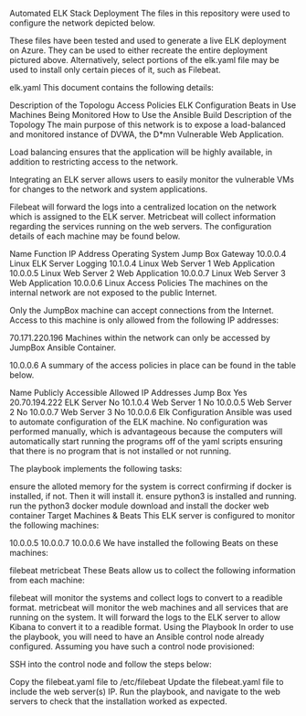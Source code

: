Automated ELK Stack Deployment
The files in this repository were used to configure the network depicted below.


These files have been tested and used to generate a live ELK deployment on Azure. They can be used to either recreate the entire deployment pictured above. Alternatively, select portions of the elk.yaml file may be used to install only certain pieces of it, such as Filebeat.


elk.yaml
This document contains the following details:


Description of the Topologu
Access Policies
ELK Configuration
Beats in Use
Machines Being Monitored
How to Use the Ansible Build
Description of the Topology
The main purpose of this network is to expose a load-balanced and monitored instance of DVWA, the D*mn Vulnerable Web Application.


Load balancing ensures that the application will be highly available, in addition to restricting access to the network.


Integrating an ELK server allows users to easily monitor the vulnerable VMs for changes to the network and system applications.


Filebeat will forward the logs into a centralized location on the network which is assigned to the ELK server.
Metricbeat will collect information regarding the services running on the web servers.
The configuration details of each machine may be found below.


Name                Function                 IP Address       Operating System
Jump Box            Gateway                  10.0.0.4        	Linux
ELK Server          Logging                  10.1.0.4        	Linux
Web Server 1        Web Application          10.0.0.5        	Linux
Web Server 2        Web Application          10.0.0.7        	Linux
Web Server 3        Web Application          10.0.0.6        	Linux
Access Policies
The machines on the internal network are not exposed to the public Internet.


Only the JumpBox machine can accept connections from the Internet. Access to this machine is only allowed from the following IP addresses:


70.171.220.196
Machines within the network can only be accessed by JumpBox Ansible Container.


10.0.0.6
A summary of the access policies in place can be found in the table below.


Name          		Publicly Accessible        	      Allowed IP Addresses
Jump Box          		Yes                           20.70.194.222
ELK Server        		No        	                  10.1.0.4
Web Server 1      		No        	                  10.0.0.5
Web Server 2      		No                            10.0.0.7
Web Server 3      		No        	                  10.0.0.6
Elk Configuration
Ansible was used to automate configuration of the ELK machine. No configuration was performed manually, which is advantageous because the computers will automatically start running the programs off of the yaml scripts ensuring that there is no program that is not installed or not running.


The playbook implements the following tasks:


ensure the alloted memory for the system is correct
confirming if docker is installed, if not. Then it will install it.
ensure python3 is installed and running.
run the python3 docker module
download and install the docker web container
Target Machines & Beats
This ELK server is configured to monitor the following machines:


10.0.0.5
10.0.0.7
10.0.0.6
We have installed the following Beats on these machines:


filebeat
metricbeat
These Beats allow us to collect the following information from each machine:


filebeat will monitor the systems and collect logs to convert to a readible format.
metricbeat will monitor the web machines and all services that are running on the system. It will forward the logs to the ELK server to allow Kibana to convert it to a readible format.
Using the Playbook
In order to use the playbook, you will need to have an Ansible control node already configured. Assuming you have such a control node provisioned:


SSH into the control node and follow the steps below:


Copy the filebeat.yaml file to /etc/filebeat
Update the filebeat.yaml file to include the web server(s) IP.
Run the playbook, and navigate to the web servers to check that the installation worked as expected.
